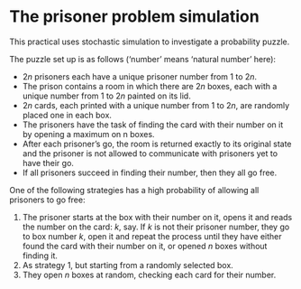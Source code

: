 # The prisoner problem simulation

This practical uses stochastic simulation to investigate a probability puzzle.

The puzzle set up is as follows (‘number’ means ‘natural number’ here):
- $2n$ prisoners each have a unique prisoner number from $1$ to $2n$.
- The prison contains a room in which there are $2n$ boxes, each with a unique number from $1$ to $2n$ painted on its lid.
- $2n$ cards, each printed with a unique number from $1$ to $2n$, are randomly placed one in each box.
- The prisoners have the task of finding the card with their number on it by opening a maximum on n boxes.
- After each prisoner’s go, the room is returned exactly to its original state and the prisoner is not allowed to communicate with prisoners yet to have their go.
- If all prisoners succeed in finding their number, then they all go free. 

One of the following strategies has a high probability of allowing all prisoners to go free:
1. The prisoner starts at the box with their number on it, opens it and reads the number on the card: $k$, say. If $k$ is not their prisoner number, they go to box number $k$, open it and repeat the process until they have either found the card with their number on it, or opened $n$ boxes without finding it.
2. As strategy 1, but starting from a randomly selected box.
3. They open $n$ boxes at random, checking each card for their number.
